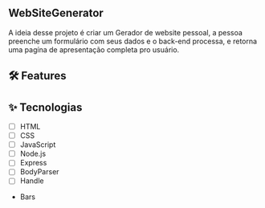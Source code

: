 ## WebSiteGenerator
A ideia desse projeto é criar um Gerador de website pessoal, a pessoa preenche um formulário com seus dados e o back-end processa, e retorna uma pagína de apresentação completa pro usuário.

## :hammer_and_wrench: Features



## ✨ Tecnologias

-   [ ] HTML
-   [ ] CSS
-   [ ] JavaScript
-   [ ] Node.js
-   [ ] Express
-   [ ] BodyParser
-   [ ] Handle
-   Bars 

